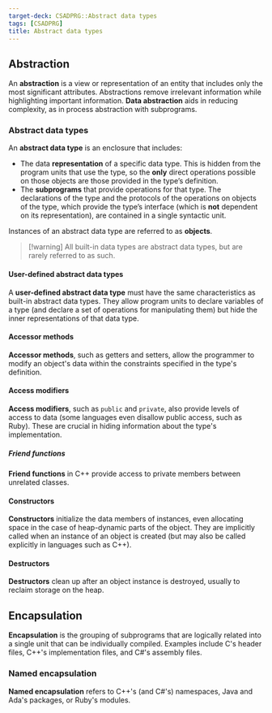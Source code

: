 ```yaml
---
target-deck: CSADPRG::Abstract data types
tags: [CSADPRG]
title: Abstract data types
---
```


## Abstraction

An **abstraction** is a view or representation of an entity that includes only the most significant attributes. Abstractions remove irrelevant information while highlighting important information. **Data abstraction** aids in reducing complexity, as in process abstraction with subprograms.

<!--ID: 1733291718395-->

### Abstract data types

An **abstract data type** is an enclosure that includes:

- The data **representation** of a specific data type. This is hidden from the program units that use the type, so the **only** direct operations possible on those objects are those provided in the type’s definition.
- The **subprograms** that provide operations for that type. The declarations of the type and the protocols of the operations on objects of the type, which provide the type’s interface (which is **not** dependent on its representation), are contained in a single syntactic unit.

Instances of an abstract data type are referred to as **objects**.

>[!warning] All built-in data types are abstract data types, but are rarely referred to as such.

<!--ID: 1733291718403-->

#### User-defined abstract data types

A **user-defined abstract data type** must have the same characteristics as built-in abstract data types. They allow program units to declare variables of a type (and declare a set of operations for manipulating them) but hide the inner representations of that data type.

<!--ID: 1733291718407-->

#### Accessor methods

**Accessor methods**, such as getters and setters, allow the programmer to modify an object's data within the constraints specified in the type's definition.
<!--ID: 1733291718410-->

#### Access modifiers

**Access modifiers**, such as `public` and `private`, also provide levels of access to data (some languages even disallow public access, such as Ruby). These are crucial in hiding information about the type's implementation.
<!--ID: 1733291718412-->

##### Friend functions

**Friend functions** in C++ provide access to private members between unrelated classes.
<!--ID: 1733291718415-->

#### Constructors

**Constructors** initialize the data members of instances, even allocating space in the case of heap-dynamic parts of the object. They are implicitly called when an instance of an object is created (but may also be called explicitly in languages such as C++).
<!--ID: 1733291718419-->

#### Destructors

**Destructors** clean up after an object instance is destroyed, usually to reclaim storage on the heap.
<!--ID: 1733291718422-->

## Encapsulation

**Encapsulation** is the grouping of subprograms that are logically related into a single unit that can be individually compiled. Examples include C's header files, C++'s implementation files, and C#'s assembly files.
<!--ID: 1733291718426-->

### Named encapsulation

**Named encapsulation** refers to C++'s (and C#'s) namespaces, Java and Ada's packages, or Ruby's modules.
<!--ID: 1733291718429-->
